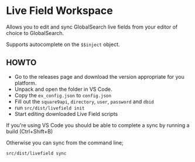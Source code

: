 # Live Field Workspace

Allows you to edit and sync GlobalSearch live fields from your editor of choice to GlobalSearch. 

Supports autocomplete on the `$$inject` object.

## HOWTO
* Go to the releases page and download the version appropriate for you platform.
* Unpack and open the folder in VS Code.
* Copy the `ex_config.json` to `config.json`
* Fill out the `square9api`, `directory`, `user`, `password` and `dbid`
* run `src/dist/livefield init`
* Start editing downloaded Live Field scripts

If you're using VS Code you should be able to complete a sync by running a build (Ctrl+Shift+B)

Otherwise you can sync from the command line;
```
src/dist/livefield sync
```